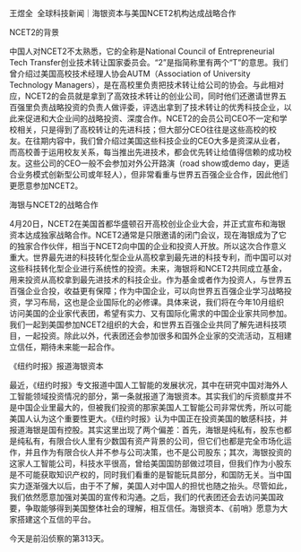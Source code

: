 王煜全  全球科技新闻｜海银资本与美国NCET2机构达成战略合作

NCET2的背景

中国人对NCET2不太熟悉，它的全称是National Council of Entrepreneurial Tech Transfer创业技术转让国家委员会。“2”是指简称里有两个“T”的意思。我们曾介绍过美国高校技术经理人协会AUTM（Association of University Technology Managers），是在高校里负责把技术转让给公司的协会。与此相对应，NCET2的会员就是拿到了高效技术转让的创业公司，同时他们还邀请世界五百强里负责战略投资的负责人做评委，评选出拿到了技术转让的优秀科技企业，以此来促进和大企业间的战略投资、深度合作。NCET2的会员公司CEO不一定和学校相关，只是得到了高校转让的先进科技；但大部分CEO往往是这些高校的校友。在往期内容中，我们曾介绍过美国这些科技企业的CEO大多是资深从业者，而高校善于运用校友关系，每当推出先进技术，都会优先转让给值得信赖的成功校友。这些公司的CEO一般不会参加对外公开路演（road show或demo day，更适合业务模式创新型公司或年轻人），但非常看重与世界五百强企业合作，因此他们更愿意参加NCET2。

海银与NCET2的战略合作

4月20日，NCET2在美国首都华盛顿召开高校创业企业大会，并正式宣布和海银资本达成独家战略合作。NCET2通常是只限邀请的闭门会议，现在海银成为了它的独家合作伙伴，相当于NCET2向中国的企业和投资人开放。所以这次合作意义重大。世界最先进的科技转化型企业从高校拿到最先进的科技专利，而中国可以对这些科技转化型企业进行系统性的投资。未来，海银将和NCET2共同成立基金，用来投资从高校拿到最先进技术的科技企业。作为基金或者作为投资人，与世界五百强企业合投，收益更有保障；作为中国企业，可以向世界五百强企业学习战略投资，学习布局，这也是企业国际化的必修课。具体来说，我们将在今年10月组织访问美国的企业家代表团，希望有实力、又有国际化需求的中国企业家共同参加。我们一起到美国参加NCET2组织的大会，和世界五百强企业共同了解先进科技项目，一起投资。除此以外，代表团还会参加很多和国外企业家的交流活动，互相建立信任，期待未来能一起合作。

《纽约时报》报道海银资本

最近，《纽约时报》专文报道中国人工智能的发展状况，其中在研究中国对海外人工智能领域投资情况的部分，第一条就报道了海银资本。其实我们的斥资额度并不是中国企业里最大的，但被我们投资的那家美国人工智能公司非常优秀，所以可能美国人认为这个重要性更大。《纽约时报》认为中国正在投资美国的敏感科技，并报道海银是国有控股。其实这里出现了两个偏差：首先，海银是纯私有，股东也都是纯私有，有限合伙人里有少数国有资产背景的公司，但它们也都是完全市场化运作，并且作为有限合伙人并不参与公司决策，也不是公司股东；其次，海银投资的这家人工智能公司，科技水平很高，曾给美国国防部做过项目，但我们作为小股东是不可能获取知识产权的，同时我们看重的是智能玩具部分，和国防无关。当中国实力逐渐强大以后，由于不了解，美国人对中国人的担忧也随之抬头。尽管如此，我们依然愿意加强对美国的宣传和沟通。之后，我们的代表团还会去访问美国政要，争取能够得到美国整体社会的理解，相互信任。海银资本、《前哨》愿意为大家搭建这个互信的平台。

今天是前沿侦察的第313天。
